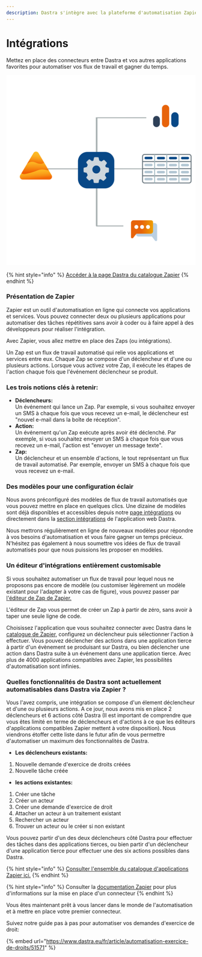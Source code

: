 ```yaml
---
description: Dastra s'intègre avec la plateforme d'automatisation Zapier
---
```


# Intégrations

Mettez en place des connecteurs entre Dastra et vos autres applications favorites pour automatiser vos flux de travail et gagner du temps.

![](<../.gitbook/assets/connectors (1).svg>)

{% hint style="info" %}
[Accéder à la page Dastra du catalogue Zapier](https://zapier.com/apps/dastra/integrations)
{% endhint %}

### Présentation de Zapier

Zapier est un outil d'automatisation en ligne qui connecte vos applications et services. Vous pouvez connecter deux ou plusieurs applications pour automatiser des tâches répétitives sans avoir à coder ou à faire appel à des développeurs pour réaliser l'intégration.&#x20;

Avec Zapier, vous allez mettre en place des Zaps (ou intégrations).

Un Zap est un flux de travail automatisé qui relie vos applications et services entre eux. Chaque Zap se compose d'un déclencheur et d'une ou plusieurs actions. Lorsque vous activez votre Zap, il exécute les étapes de l'action chaque fois que l'événement déclencheur se produit.

### Les trois notions clés à retenir: <a href="#chapter-1" id="chapter-1"></a>

* **Déclencheurs:**\
  Un événement qui lance un Zap. Par exemple, si vous souhaitez envoyer un SMS à chaque fois que vous recevez un e-mail, le déclencheur est "nouvel e-mail dans la boîte de réception".
* **Action:**\
  Un événement qu'un Zap exécute après avoir été déclenché. Par exemple, si vous souhaitez envoyer un SMS à chaque fois que vous recevez un e-mail, l'action est "envoyer un message texte".
* **Zap:**\
  Un déclencheur et un ensemble d'actions, le tout représentant un flux de travail automatisé. Par exemple, envoyer un SMS à chaque fois que vous recevez un e-mail.

### Des modèles pour une configuration éclair

Nous avons préconfiguré des modèles de flux de travail automatisés que vous pouvez mettre en place en quelques clics. Une dizaine de modèles sont déjà disponibles et accessibles depuis notre [page intégrations](https://www.dastra.eu/fr/integrations) ou directement dans la [section intégrations](https://app.dastra.eu/workspace/0/settings/integrations) de l'application web Dastra.

Nous mettrons régulièrement en ligne de nouveaux modèles pour répondre à vos besoins d'automatisation et vous faire gagner un temps précieux. N'hésitez pas également à nous soumettre vos idées de flux de travail automatisés pour que nous puissions les proposer en modèles.

### Un éditeur d'intégrations entièrement customisable <a href="#chapter-3" id="chapter-3"></a>

Si vous souhaitez automatiser un flux de travail pour lequel nous ne proposons pas encore de modèle (ou customiser légèrement un modèle existant pour l'adapter à votre cas de figure), vous pouvez passer par [l'éditeur de Zap de Zapier.](https://zapier.com/apps/dastra/integrations)

L'éditeur de Zap vous permet de créer un Zap à partir de zéro, sans avoir à taper une seule ligne de code.

Choisissez l'application que vous souhaitez connecter avec Dastra dans le [catalogue de Zapier](https://zapier.com/apps), configurez un déclencheur puis sélectionner l'action à effectuer. Vous pouvez déclencher des actions dans une application tierce à partir d'un évènement se produisant sur Dastra, ou bien déclencher une action dans Dastra suite à un événement dans une application tierce. Avec plus de 4000 applications compatibles avec Zapier, les possibilités d'automatisation sont infinies.

### Quelles fonctionnalités de Dastra sont actuellement automatisables dans Dastra via Zapier ? <a href="#chapter-4" id="chapter-4"></a>

Vous l'avez compris, une intégration se compose d'un élement déclencheur et d'une ou plusieurs actions. A ce jour, nous avons mis en place 2 déclencheurs et 6 actions côté Dastra (Il est important de comprendre que vous êtes limité en terme de déclencheurs et d'actions à ce que les éditeurs d'applications compatibles Zapier mettent à votre disposition). Nous viendrons étoffer cette liste dans le futur afin de vous permettre d'automatiser un maximum des fonctionnalités de Dastra.

* **Les déclencheurs existants:**

1. Nouvelle demande d'exercice de droits créées
2. Nouvelle tâche créée

* **les actions existantes:**

1. Créer une tâche
2. Créer un acteur
3. Créer une demande d'exercice de droit
4. Attacher un acteur à un traitement existant
5. Rechercher un acteur
6. Trouver un acteur ou le créer si non existant

Vous pouvez partir d'un des deux déclencheurs côté Dastra pour effectuer des tâches dans des applications tierces, ou bien partir d'un déclencheur d'une application tierce pour effectuer une des six actions possibles dans Dastra.

{% hint style="info" %}
[Consulter l'ensemble du catalogue d'applications Zapier ici.](https://zapier.com/apps)
{% endhint %}

{% hint style="info" %}
Consulter la [documentation Zapier](https://zapier.com/help) pour plus d'informations sur la mise en place d'un connecteur&#x20;
{% endhint %}

Vous êtes maintenant prêt à vous lancer dans le monde de l'automatisation et à mettre en place votre premier connecteur.&#x20;

Suivez notre guide pas à pas pour automatiser vos demandes d'exercice de droit:&#x20;

{% embed url="https://www.dastra.eu/fr/article/automatisation-exercice-de-droits/51571" %}



